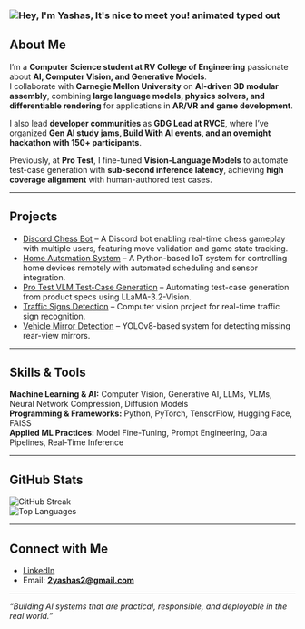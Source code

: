 ### <img src="https://readme-typing-svg.demolab.com?font=Operator+Mono&size=37&duration=2800&pause=2000&color=078af5&center=true&vCenter=true&width=940&height=50&lines=Hey%2C+I'm+Yashas%2C+It's+nice+to+meet+you!" align="middle" alt="Hey, I'm Yashas, It's nice to meet you! animated typed out">

## About Me

I’m a **Computer Science student at RV College of Engineering** passionate about **AI, Computer Vision, and Generative Models**.  
I collaborate with **Carnegie Mellon University** on **AI-driven 3D modular assembly**, combining **large language models, physics solvers, and differentiable rendering** for applications in **AR/VR and game development**.  

I also lead **developer communities** as **GDG Lead at RVCE**, where I’ve organized **Gen AI study jams, Build With AI events, and an overnight hackathon with 150+ participants**.  

Previously, at **Pro Test**, I fine-tuned **Vision-Language Models** to automate test-case generation with **sub-second inference latency**, achieving **high coverage alignment** with human-authored test cases.

---

## Projects

- [Discord Chess Bot](https://github.com/coolyashas/Discord-Chess-Bot) – A Discord bot enabling real-time chess gameplay with multiple users, featuring move validation and game state tracking.
- [Home Automation System](https://github.com/coolyashas/Home-Automation-System) – A Python-based IoT system for controlling home devices remotely with automated scheduling and sensor integration.
- [Pro Test VLM Test-Case Generation](https://github.com/coolyashas/ProTest-VLM-TestcaseGen) – Automating test-case generation from product specs using LLaMA-3.2-Vision.    
- [Traffic Signs Detection](https://huggingface.co/AI4Ev3r/Traffic-Signs-Detection) – Computer vision project for real-time traffic sign recognition.  
- [Vehicle Mirror Detection](https://x.com/yashas_donthi/status/1749273179670172116) – YOLOv8-based system for detecting missing rear-view mirrors.  

---

## Skills & Tools

**Machine Learning & AI:** Computer Vision, Generative AI, LLMs, VLMs, Neural Network Compression, Diffusion Models  
**Programming & Frameworks:** Python, PyTorch, TensorFlow, Hugging Face, FAISS  
**Applied ML Practices:** Model Fine-Tuning, Prompt Engineering, Data Pipelines, Real-Time Inference  

---

## GitHub Stats
![GitHub Streak](https://github-readme-streak-stats.herokuapp.com/?user=coolyashas&theme=dark&hide_border=false)  
![Top Languages](https://github-readme-stats.vercel.app/api/top-langs/?username=coolyashas&theme=dark&hide_border=false&include_all_commits=true&count_private=true&layout=compact)

---

## Connect with Me

- [LinkedIn](https://www.linkedin.com/in/your-linkedin)  
- Email: **2yashas2@gmail.com**

---

*“Building AI systems that are practical, responsible, and deployable in the real world.”*
